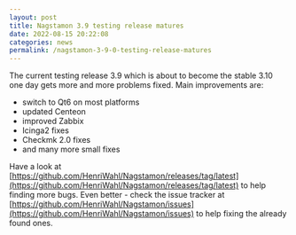 ```yaml
---
layout: post
title: Nagstamon 3.9 testing release matures
date: 2022-08-15 20:22:08
categories: news
permalink: /nagstamon-3-9-0-testing-release-matures
---
```


The current testing release 3.9 which is about to become the stable 3.10 one day gets more and more problems fixed.
Main improvements are:

- switch to Qt6 on most platforms
- updated Centeon
- improved Zabbix
- Icinga2 fixes
- Checkmk 2.0 fixes
- and many more small fixes

Have a look at [https://github.com/HenriWahl/Nagstamon/releases/tag/latest](https://github.com/HenriWahl/Nagstamon/releases/tag/latest) to help finding more bugs. 
Even better - check the issue tracker at [https://github.com/HenriWahl/Nagstamon/issues](https://github.com/HenriWahl/Nagstamon/issues) to help fixing the already found ones.
